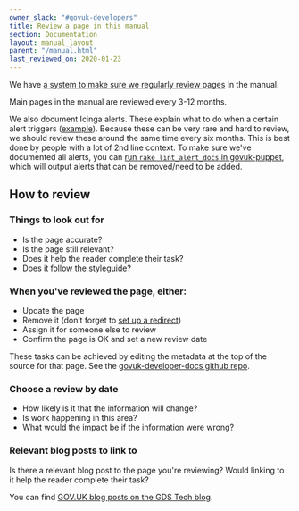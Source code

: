 ```yaml
---
owner_slack: "#govuk-developers"
title: Review a page in this manual
section: Documentation
layout: manual_layout
parent: "/manual.html"
last_reviewed_on: 2020-01-23
---
```


We have [a system to make sure we regularly review pages](https://github.com/alphagov/tech-docs-monitor) in the manual.

Main pages in the manual are reviewed every 3-12 months.

We also document Icinga alerts. These explain what to do when a certain alert triggers ([example](/manual/alerts/fastly-error-rate.html)). Because these can be very rare and hard to review, we should review these around the same time every six months. This is best done by people with a lot of 2nd line context. To make sure we've documented all alerts, you can [run `rake lint_alert_docs` in govuk-puppet](https://github.com/alphagov/govuk-puppet/blob/master/lib/tasks/lint_alert_docs.rake), which will output alerts that can be removed/need to be added.

## How to review

### Things to look out for

- Is the page accurate?
- Is the page still relevant?
- Does it help the reader complete their task?
- Does it [follow the styleguide](/manual/docs-style-guide.html)?

### When you've reviewed the page, either:

- Update the page
- Remove it (don’t forget to [set up a redirect][redirects])
- Assign it for someone else to review
- Confirm the page is OK and set a new review date

These tasks can be achieved by editing the metadata at the top of the source for that page. See the [govuk-developer-docs github repo](https://github.com/alphagov/govuk-developer-docs).

### Choose a review by date

- How likely is it that the information will change?
- Is work happening in this area?
- What would the impact be if the information were wrong?

### Relevant blog posts to link to

Is there a relevant blog post to the page you're reviewing? Would linking to it help the reader complete their task?

You can find [GOV.UK blog posts on the  GDS Tech blog](https://gdstechnology.blog.gov.uk/category/gov-uk/).

[redirects]: https://github.com/alphagov/govuk-developer-docs/blob/master/config/tech-docs.yml
